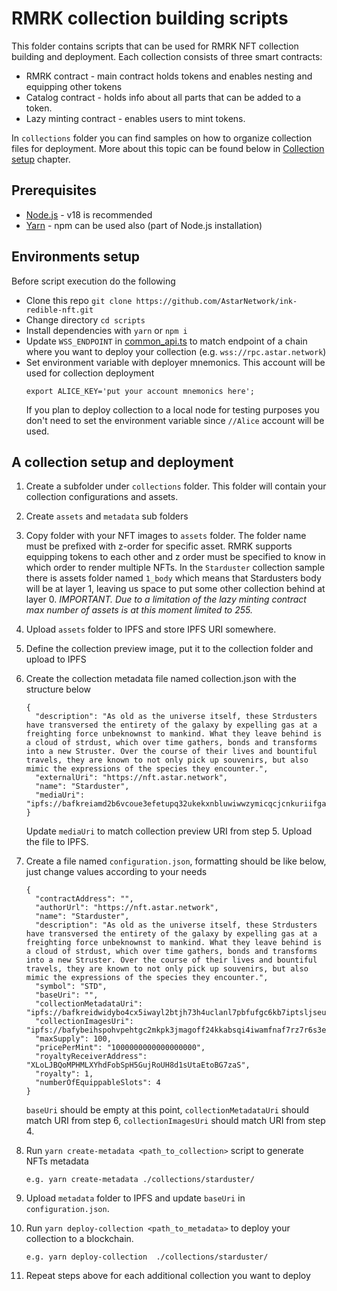 # RMRK collection building scripts
This folder contains scripts that can be used for RMRK NFT collection building and deployment.
Each collection consists of three smart contracts:
- RMRK contract - main contract holds tokens and enables nesting and equipping other tokens
- Catalog contract - holds info about all parts that can be added to a token.
- Lazy minting contract - enables users to mint tokens.

In `collections` folder you can find samples on how to organize collection files for deployment. More about this topic can be found below in [Collection setup](#collection-setup) chapter.

## Prerequisites
- [Node.js](https://nodejs.org/en) - v18 is recommended
- [Yarn](https://yarnpkg.com/) - npm can be used also (part of Node.js installation)

## Environments setup
Before script execution do the following
- Clone this repo
  ```git clone https://github.com/AstarNetwork/ink-redible-nft.git```
- Change directory
  ```cd scripts```
- Install dependencies with `yarn` or `npm i`
- Update `WSS_ENDPOINT` in [common_api.ts](./common_api.ts) to match endpoint of a chain where you want to deploy your collection (e.g. `wss://rpc.astar.network`)
- Set environment variable with deployer mnemonics. This account will be used for collection deployment
  ```
  export ALICE_KEY='put your account mnemonics here';
  ```
  If you plan to deploy collection to a local node for testing purposes you don't need to set the environment variable since `//Alice` account will be used.

## A collection setup and deployment
1. Create a subfolder under `collections` folder. This folder will contain your collection configurations and assets.
2. Create `assets` and `metadata` sub folders
3. Copy folder with your NFT images to `assets` folder. The folder name must be prefixed with z-order for specific asset. RMRK supports equipping tokens to each other and z order must be specified to know in which order to render multiple NFTs. In the `Starduster` collection sample there is assets folder named `1_body` which means that Stardusters body will be at layer 1, leaving us space to put some other collection behind at layer 0. 
*IMPORTANT. Due to a limitation of the lazy minting contract max number of assets is at this moment limited to 255.*  
4. Upload `assets` folder to IPFS and store IPFS URI somewhere.
5. Define the collection preview image, put it to the collection folder and upload to IPFS
6. Create the collection metadata file named collection.json with the structure below
    ```
    {
      "description": "As old as the universe itself, these Strdusters have transversed the entirety of the galaxy by expelling gas at a freighting force unbeknownst to mankind. What they leave behind is a cloud of strdust, which over time gathers, bonds and transforms into a new Struster. Over the course of their lives and bountiful travels, they are known to not only pick up souvenirs, but also mimic the expressions of the species they encounter.",
      "externalUri": "https://nft.astar.network",
      "name": "Starduster",
      "mediaUri": "ipfs://bafkreiamd2b6vcoue3efetupq32ukekxnbluwiwwzymicqcjcnkuriifga"
    }
    ```
    Update `mediaUri` to match collection preview URI from step 5. Upload the file to IPFS. 

7. Create a file named `configuration.json`, formatting should be like below, just change values according to your needs
    ```
    {
      "contractAddress": "",
      "authorUrl": "https://nft.astar.network",
      "name": "Starduster",
      "description": "As old as the universe itself, these Strdusters have transversed the entirety of the galaxy by expelling gas at a freighting force unbeknownst to mankind. What they leave behind is a cloud of strdust, which over time gathers, bonds and transforms into a new Struster. Over the course of their lives and bountiful travels, they are known to not only pick up souvenirs, but also mimic the expressions of the species they encounter.",
      "symbol": "STD",
      "baseUri": "",
      "collectionMetadataUri": "ipfs://bafkreidwidybo4cx5iwayl2btjh73h4uclanl7pbfufgc6kb7iptsljseu",
      "collectionImagesUri": "ipfs://bafybeihspohvpehtgc2mkpk3jmagoff24kkabsqi4iwamfnaf7rz7r6s3e",
      "maxSupply": 100, 
      "pricePerMint": "1000000000000000000",
      "royaltyReceiverAddress": "XLoLJBQoMPHMLXYhdFobSpH5GujRoUH8d1sUtaEtoBG7zaS",
      "royalty": 1,
      "numberOfEquippableSlots": 4
    }
    ```
    `baseUri` should be empty at this point, `collectionMetadataUri` should match URI from step 6, `collectionImagesUri` should match URI from step 4.
8. Run `yarn create-metadata <path_to_collection>` script to generate NFTs metadata 
    ```
    e.g. yarn create-metadata ./collections/starduster/
    ```
9. Upload `metadata` folder to IPFS and update `baseUri` in `configuration.json`.
10. Run `yarn deploy-collection <path_to_metadata>` to deploy your collection to a blockchain.
    ```
    e.g. yarn deploy-collection  ./collections/starduster/
    ```
11. Repeat steps above for each additional collection you want to deploy

